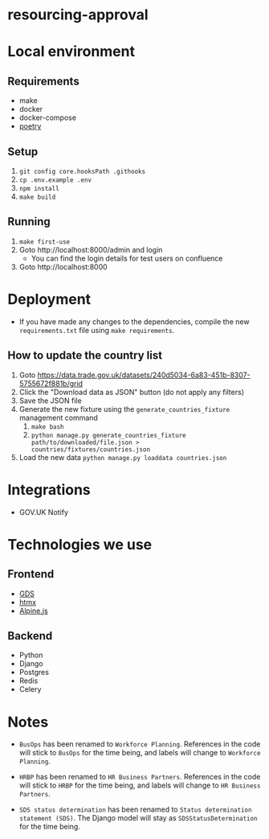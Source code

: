 # resourcing-approval

# Local environment

## Requirements

- make
- docker
- docker-compose
- [poetry](https://python-poetry.org/docs/#installation)

## Setup

1. `git config core.hooksPath .githooks`
2. `cp .env.example .env`
3. `npm install`
4. `make build`

## Running

1. `make first-use`
2. Goto http://localhost:8000/admin and login
   - You can find the login details for test users on confluence
3. Goto http://localhost:8000

# Deployment

- If you have made any changes to the dependencies, compile the new `requirements.txt`
  file using `make requirements`.

## How to update the country list

1. Goto https://data.trade.gov.uk/datasets/240d5034-6a83-451b-8307-5755672f881b/grid
2. Click the "Download data as JSON" button (do not apply any filters)
3. Save the JSON file
4. Generate the new fixture using the `generate_countries_fixture` management command
   1. `make bash`
   2. `python manage.py generate_countries_fixture path/to/downloaded/file.json > countries/fixtures/countries.json`
5. Load the new data `python manage.py loaddata countries.json`

# Integrations

- GOV.UK Notify

# Technologies we use

## Frontend

- [GDS](https://design-system.service.gov.uk/)
- [htmx](https://htmx.org/)
- [Alpine.js](https://alpinejs.dev/)

## Backend

- Python
- Django
- Postgres
- Redis
- Celery

# Notes

- `BusOps` has been renamed to `Workforce Planning`. References in the code will stick
  to `BusOps` for the time being, and labels will change to `Workforce Planning`.

- `HRBP` has been renamed to `HR Business Partners`. References in the code will stick
  to `HRBP` for the time being, and labels will change to `HR Business Partners`.

- `SDS status determination` has been renamed to `Status determination statement (SDS)`.
  The Django model will stay as `SDSStatusDetermination` for the time being.
